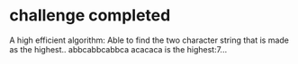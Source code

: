 # challenge completed

A high efficient algorithm: 
    Able to find the two character string that is made as the highest..
    abbcabbcabbca
    acacaca is the highest:7...